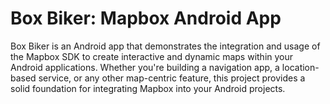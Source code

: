 # Box Biker: Mapbox Android App
Box Biker is an Android app that demonstrates the integration and usage of the Mapbox SDK to create interactive and dynamic maps within your Android applications. Whether you're building a navigation app, a location-based service, or any other map-centric feature, this project provides a solid foundation for integrating Mapbox into your Android projects.
